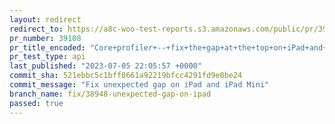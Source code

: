 ```yaml
---
layout: redirect
redirect_to: https://a8c-woo-test-reports.s3.amazonaws.com/public/pr/39108/api/index.html
pr_number: 39108
pr_title_encoded: "Core+profiler+--+fix+the+gap+at+the+top+on+iPad+and+iPad+Mini"
pr_test_type: api
last_published: "2023-07-05 22:05:57 +0000"
commit_sha: 521ebbc5c1bff0661a92219bfcc4291fd9e0be24
commit_message: "Fix unexpected gap on iPad and iPad Mini"
branch_name: fix/38948-unexpected-gap-on-ipad
passed: true
---
```

